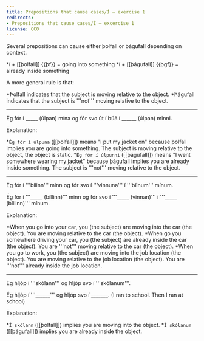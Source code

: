 ```yaml
---
title: Prepositions that cause cases/Í – exercise 1
redirects:
- Prepositions that cause cases/Í – excercise 1
license: CC0
---
```


Several prepositions can cause either þolfall or þágufall depending on context.

*í + [[þolfall]] {{þf}} = going into something
*í + [[þágufall]] {{þgf}} = already inside something

A more general rule is that:

*Þolfall indicates that the subject is moving relative to the object.
*Þágufall indicates that the subject is '''not''' moving relative to the object.

***

Ég fór í _____ (úlpan) mína og fór svo út í búð í ______ (úlpan) minni.

Explanation:

*`Ég fór í úlpuna` ([[þolfall]]) means "I put my jacket on" because þolfall implies you are going into something. The subject is moving relative to the object, the object is static.
*`Ég fór í úlpunni` ([[þágufall]]) means "I went somewhere wearing my jacket" because þágufall implies you are already inside something. The subject is '''not''' moving relative to the object.

***

Ég fór í '''bílinn''' minn og fór svo í '''vinnuna'''  í '''bílnum''' mínum.

Ég fór í '''_____ (bíllinn)''' minn og fór svo í '''_____ (vinnan)'''  í '''_____ (bíllinn)''' mínum.

Explanation:

*When you go into your car, you (the subject) are moving into the car (the object). You are moving relative to the car (the object).
*When go you somewhere driving your car, you (the subject) are already inside the car (the object). You are '''not''' moving relative to the car (the object).
*When you go to work, you (the subject) are moving into the job location (the object). You are moving relative to the job location (the object). You are '''not''' already inside the job location.

***

Ég hljóp í '''skólann''' og hljóp svo í '''skólanum'''.

Ég hljóp í '''______''' og hljóp svo í _______. (I ran to school. Then I ran at school)

Explanation:

*`Í skólann` ([[þolfall]]) implies you are moving into the object.
*`Í skólanum` ([[þágufall]]) implies you are already inside the object.
